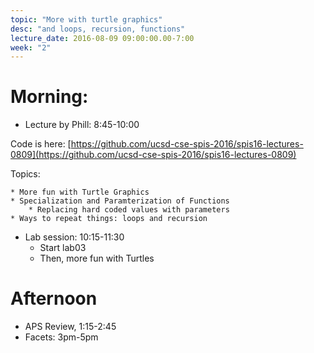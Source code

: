```yaml
---
topic: "More with turtle graphics"
desc: "and loops, recursion, functions"
lecture_date: 2016-08-09 09:00:00.00-7:00
week: "2"
---
```



# Morning:

* Lecture by Phill: 8:45-10:00

Code is here: [https://github.com/ucsd-cse-spis-2016/spis16-lectures-0809](https://github.com/ucsd-cse-spis-2016/spis16-lectures-0809)

Topics: 

    * More fun with Turtle Graphics
    * Specialization and Paramterization of Functions
        * Replacing hard coded values with parameters
    * Ways to repeat things: loops and recursion
    
* Lab session: 10:15-11:30
    * Start lab03
    * Then, more fun with Turtles

# Afternoon

* APS Review, 1:15-2:45
* Facets: 3pm-5pm
